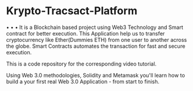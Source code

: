 # Krypto-Tracsact-Platform
 •  •  •  It is a Blockchain based project using Web3 Technology and Smart contract for better execution.  This Application help us to transfer cryptocurrency like Ether(Dummies ETH) from one user to  another across the globe.  Smart Contracts automates the transaction for fast and secure execution. 


This is a code repository for the corresponding video tutorial.

Using Web 3.0 methodologies, Solidity and Metamask you'll learn how to build a your first real Web 3.0 Application - from start to finish.
